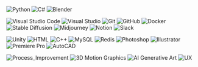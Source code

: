 ![Python](https://img.shields.io/badge/Python-0969da?style=flat-square&logo=python&logoColor=white) ![C#](https://img.shields.io/badge/C%23-0969da?style=flat-square&logo=csharp&logoColor=white) ![Blender](https://img.shields.io/badge/Blender-918EDB?style=flat-square&logo=blender&logoColor=white)

![Visual Studio Code](https://img.shields.io/badge/VS%20Code-0969da?style=flat-square&logo=visualstudiocode&logoColor=white) ![Visual Studio](https://img.shields.io/badge/Visual%20Studio-0969da?style=flat-square&logo=visualstudio&logoColor=white)
![Git](https://img.shields.io/badge/Git-0969da?style=flat-square&logo=git&logoColor=white) ![GitHub](https://img.shields.io/badge/GitHub-0969da?style=flat-square&logo=github&logoColor=white) ![Docker](https://img.shields.io/badge/Docker-0969da?style=flat-square&logo=docker&logoColor=white) ![Stable Diffusion](https://img.shields.io/badge/StableDiffusion-918EDB?style=flat-square&logo=stable-diffusion&logoColor=white) ![Midjourney](https://img.shields.io/badge/Midjourney-918EDB?style=flat-square) ![Notion](https://img.shields.io/badge/Notion-777777?style=flat-square&logo=notion&logoColor=white)  ![Slack](https://img.shields.io/badge/Slack-777777?style=flat-square&logo=slack&logoColor=white)

![Unity](https://img.shields.io/badge/Unity-0969da?style=flat-square&logo=unity&logoColor=white) ![HTML](https://img.shields.io/badge/HTML-0969da?style=flat-square&logo=html5&logoColor=white) ![C++](https://img.shields.io/badge/C%2B%2B-0969da?style=flat-square&logo=c%2B%2B&logoColor=white) ![MySQL](https://img.shields.io/badge/MySQL-0969da?style=flat-square&logo=mysql&logoColor=white) ![Redis](https://img.shields.io/badge/Redis-0969da?style=flat-square&logo=redis&logoColor=white) ![Photoshop](https://img.shields.io/badge/Photoshop-918EDB?style=flat-square&logo=adobephotoshop&logoColor=white) ![Illustrator](https://img.shields.io/badge/Illustrator-918EDB?style=flat-square&logo=adobeillustrator&logoColor=white) ![Premiere Pro](https://img.shields.io/badge/Premiere_Pro-918EDB?style=flat-square&logo=adobepremierepro&logoColor=white) ![AutoCAD](https://img.shields.io/badge/AutoCAD-918EDB?style=flat-square&logo=autocad&logoColor=white) 

![Process_Improvement](https://img.shields.io/badge/Process%20Improvement%20-0969da?style=flat-square) ![3D Motion Graphics](https://img.shields.io/badge/3D%20Motion%20Graphics-918EDB?style=flat-square&logo=blender&logoColor=white) ![AI Generative Art](https://img.shields.io/badge/AI%20Generative%20Art-918EDB?style=flat-square) ![UX](https://img.shields.io/badge/UX%20-777777?style=flat-square) 

<!--
**aoiupen/aoiupen** is a  _special_ ✨ repository because its `README.md` (this file) appears on your GitHub profile.
👋✨
Here are some ideas to get you started:

- 🔭 I’m currently working on ...
- 🌱 I’m currently learning ...
- 👯 I’m looking to collaborate on ...
- 🤔 I’m looking for help with ...
- 💬 Ask me about ...
- 📫 How to reach me: ...
- 😄 Pronouns: ...
- ⚡ Fun fact: ...
-->
